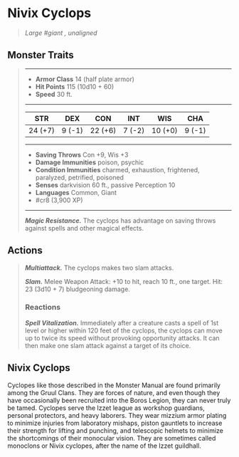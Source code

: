 # Nivix Cyclops
>*Large #giant , unaligned*
## Monster Traits
>___
>- **Armor Class** 14 (half plate armor)
>- **Hit Points** 115 (10d10 + 60)
>- **Speed** 30 ft.
>___
>|STR|DEX|CON|INT|WIS|CHA|
>|:---:|:---:|:---:|:---:|:---:|:---:|
>|24 (+7)|9 (-1)|22 (+6)|7 (-2)|10 (+0)|9 (-1)|
>___
>- **Saving Throws** Con +9, Wis +3
>- **Damage Immunities** poison, psychic
>- **Condition Immunities** charmed, exhaustion, frightened, paralyzed, petrified, poisoned
>- **Senses** darkvision 60 ft., passive Perception 10
>- **Languages** Common, Giant
>- #cr8 (3,900 XP)
>___
>***Magic Resistance.*** The cyclops has advantage on saving throws against spells and other magical effects.  
>
## Actions
>***Multiattack.*** The cyclops makes two slam attacks.  
>
>***Slam.*** Melee Weapon Attack: +10 to hit, reach 10 ft., one target. Hit: 23 (3d10 + 7) bludgeoning damage.  
>
>### Reactions
>***Spell Vitalization.*** Immediately after a creature casts a spell of 1st level or higher within 120 feet of the cyclops, the cyclops can move up to twice its speed without provoking opportunity attacks. It can then make one slam attack against a target of its choice.
## Nivix Cyclops
Cyclopes like those described in the Monster Manual are found primarily among the Gruul Clans. They are forces of nature, and even though they have occasionally been recruited into the Boros Legion, they can never truly be tamed.
Cyclopes serve the Izzet league as workshop guardians, personal protectors, and heavy laborers. They wear mizzium armor plating to minimize injuries from laboratory mishaps, piston gauntlets to increase their strength for lifting and punching, and telescopic helmets to minimize the shortcomings of their monocular vision. They are sometimes called monoclons or Nivix cyclopes, after the name of the Izzet guildhall.